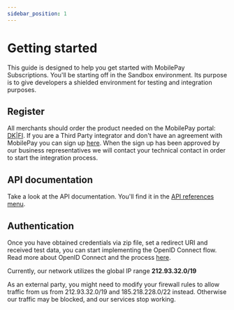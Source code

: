 ```yaml
---
sidebar_position: 1
---
```


# Getting started

This guide is designed to help you get started with MobilePay Subscriptions. You'll be starting off in the Sandbox environment. Its purpose is to give developers a shielded environment for testing and integration purposes.

## Register

All merchants should order the product needed on the MobilePay portal: [DK](https://admin.mobilepay.dk/)|[FI](https://admin.mobilepay.fi/). If you are a Third Party integrator and don't have an agreement with MobilePay you can sign up [here](https://www.mobilepaygroup.com/partner/signup). When the sign up has been approved by our business representatives we will contact your technical contact in order to start the integration process.

## API documentation

Take a look at the API documentation. You'll find it in the [API references menu](/api/subscriptions).

## Authentication

Once you have obtained credentials via zip file, set a redirect URI and received test data, you can start implementing the OpenID Connect flow. Read more about OpenID Connect and the process [here](/docs/subscriptions/authentication).

Currently, our network utilizes the global IP range **212.93.32.0/19**

As an external party, you might need to modify your firewall rules to allow traffic from us from 212.93.32.0/19 and 185.218.228.0/22 instead. Otherwise our traffic may be blocked, and our services stop working.
